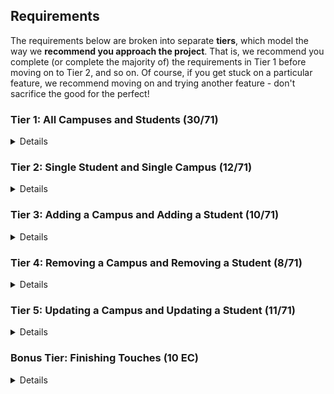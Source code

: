 ## Requirements

The requirements below are broken into separate **tiers**, which model the way we **recommend you approach the project**. That is, we recommend you complete (or complete the majority of) the requirements in Tier 1 before moving on to Tier 2, and so on. Of course, if you get stuck on a particular feature, we recommend moving on and trying another feature - don't sacrifice the good for the perfect!

### Tier 1: All Campuses and Students (30/71)

<details>

#### Frontend

- [ x] Write a campuses sub-reducer to manage campuses in your Redux store
- [ x] Write a students sub-reducer to manage students in your Redux store
- [ x] Write a component to display a list of all campuses (at least their names and images)
- [ x] Write a component to display a list of all students (at least their names)
- [ x] Display the all-campuses component when the url matches `/campuses`
- [ x] Display the all-students component when the url matches `/students`
- [ x] Add a links to the navbar that can be used to navigate to the all-campuses view and the all-students view

#### Backend

- [ x] Write a route to serve up all students
- [ x] Write a route to serve up all campuses

- Write a `campuses` model with the following information:
  - [ x] name - not empty or null
  - [ x] imageUrl - with a default value
  - [ x] address - not empty or null
  - [ x] description - extremely large text
- Write a `students` model with the following information:
  - [ x] firstName - not empty or null
  - [ x] lastName - not empty or null
  - [ x] email - not empty or null; must be a valid email
  - [ x] imageUrl - with a default value
  - [ x] gpa - decimal between 0.0 and 4.0
- [x ] Students may be associated with at most one campus. Likewise, campuses may be associated with many students

#### Seed

- [ x] Running the seed file creates campuses and students for demonstration purposes

#### Testing

- [ x] React (AllCampuses): renders "No Campuses" if passed an empty array of campuses
- [ x] React (AllStudents): renders "No Students" if passed an empty array of students
- [ x] Redux (campuses): returns the initial state by default
- [ x] Redux (students): returns the initial state by default
- [ x] Express: GET /api/students responds with all students
- [x ] Sequelize (Campus): requires name and address
- [x ] Sequelize (Student): email must be a valid email
- [ x] Navigation: navbar to navigate to home, campuses, students
- [ x] Seed file: creates exactly one campus that has no students
- [ x] Seed file: creates exactly one student that is not enrolled in a campus

Congrats! You have completed your first vertical slice! Make sure to `commit -m "Feature: Get All Campuses and Students"` before moving on (see RUBRIC.md - points are awarded/deducted for a proper git workflow)!

</details>

### Tier 2: Single Student and Single Campus (12/71)

<details>

#### Frontend

- Write a component to display a single campus with the following information:
  - [x ] The campus's name, image, address and description
  - [x ] A list of the names of all students in that campus (or a helpful message if it doesn't have any students)
- [ x] Display the appropriate campus's info when the url matches `/campuses/:campusId`
- [x ] Clicking on a campus from the all-campuses view should navigate to show that campus in the single-campus view

- Write a component to display a single student with the following information:
  - [ x] The student's full name, email, image, and gpa
  - [ x] The name of their campus (or a helpful message if they don't have one)
- [ x] Display the appropriate student when the url matches `/students/:studentId`
- [x ] Clicking on a student from the all-students view should navigate to show that student in the single-student view

- [x ] Clicking on the name of a student in the single-campus view should navigate to show that student in the single-student view
- [x ] Clicking on the name of a campus in the single-student view should navigate to show that campus in the single-campus view

#### Backend

- [ x] Write a route to serve up a single campus (based on its id), _including that campuses' students_
- [ x] Write a route to serve up a single student (based on their id), _including that student's campus_

Congrats! You have completed your second vertical slice! Make sure to `commit -m "Feature: Get Single Campus and Student"` before moving on (see RUBRIC.md - points are awarded/deducted for a proper git workflow)!

</details>

### Tier 3: Adding a Campus and Adding a Student (10/71)

<details>

#### Frontend

- [x ] Write a component to display a form for adding a new campus that contains inputs for _at least_ the name and address.
- [ x] Display this component EITHER as part of the all-campuses view, or as its own view
- Submitting the form with a valid name/address should:

  - [x ] Make an AJAX request that causes the new campus to be persisted in the database
  - [ x] Add the new campus to the list of campuses without needing to refresh the page

- [x ] Write a component to display a form for adding a new student that contains inputs for _at least_ first name, last name and email
- [ x] Display this component EITHER as part of the all-students view, or as its own view
- Submitting the form with a valid first name/last name/email should:
  - [x ] Make an AJAX request that causes the new student to be persisted in the database
  - [ x] Add the new student to the list of students without needing to refresh the page

#### Backend

- [ x] Write a route to add a new campus
- [ x] Write a route to add a new student

Congrats! You have completed your third vertical slice! Make sure to `commit -m "Feature: Add Campus and Student"` before moving on (see RUBRIC.md - points are awarded/deducted for a proper git workflow)!

</details>

### Tier 4: Removing a Campus and Removing a Student (8/71)

<details>

#### Frontend

- [x ] In the all-campuses view, include an `X` button next to each campus
- Clicking the `X` button should:

  - [ x] Make an AJAX request that causes that campus to be removed from database
  - [ x] Remove the campus from the list of campuses without needing to refresh the page

- [ x] In the all-students view, include an `X` button next to each student
- Clicking the `X` button should:
  - [ x] Make an AJAX request that causes that student to be removed from database
  - [ x] Remove the student from the list of students without needing to refresh the page

#### Backend

- [x ] Write a route to remove a campus (based on its id)
- [x ] Write a route to remove a student (based on their id)

Congrats! You have completed your fourth vertical slice! Make sure to `commit -m "Feature: Remove Campus and Student"` before moving on (see RUBRIC.md - points are awarded/deducted for a proper git workflow)!

</details>

### Tier 5: Updating a Campus and Updating a Student (11/71)

<details>

#### Frontend

- [ x] Write a component to display a form updating _at least_ a campus's name and address
- [ x] Display this component EITHER as part of the single-campus view, or as its own view
- Submitting the form with valid data should:
  - [x ] Make an AJAX request that causes that campus to be updated in the database
  - [ x] Update the campus in the current view without needing to refresh the page
- [ x] In the single-campus view, display an `Unregister` button next to each of its students, which removes the student from the campus (in the database as well as this view); hint: the student is still in the database but is no longer associated with the campus

- [x ] Write a component to display a form updating _at least_ a student's first and last names, and email
- [ x] Display this component EITHER as part of the single-student view, or as its own view
- Submitting the form with valid data should:
  - [ x] Make an AJAX request that causes that student to be updated in the database
  - [ x] Update the student in the current view without needing to refresh the page

#### Backend

- [x ] Write a route to update an existing campus
- [ x] Write a route to update an existing student

</details>

### Bonus Tier: Finishing Touches (10 EC)

<details>

- Finishing Touches
  - [x ] If a user attempts to add a new student or campus without a required field, a helpful message should be displayed
  - [x ] If a user attempts to access a page that doesn't exist (ex. `/cafeteria`), a helpful "not found" message should be displayed
  - [ x] If a user attempts to view a student/campus that doesn't exist, a helpful message should be displayed
  - [ ] Whenever a component needs to wait for data to load from the server, a "loading" message should be displayed until the data is available
  - [ x] Overall, the app is spectacularly styled and visually stunning
- Ordering
  - [ x] Create option for students to be ordered based on GPA on all-students view
  - [ ] Create option for campuses to be ordered alphabetically on all-campuses view
- Filtering
  - [ x] Create a filter on all-students view to only show students who are not registered to a campus
  - [x ] Create a filter on the all-campuses view to only show campuses that do not have any registered students
- Seed
  - [ x] Seed 100+ students and 100+ campuses

</details>
